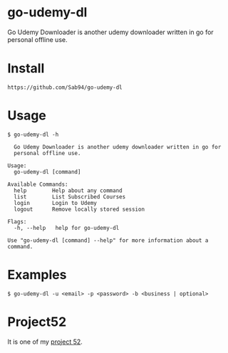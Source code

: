 # go-udemy-dl

Go Udemy Downloader is another udemy downloader written in go for personal offline use.

# Install

`https://github.com/Sab94/go-udemy-dl`

# Usage

```
$ go-udemy-dl -h

  Go Udemy Downloader is another udemy downloader written in go for
  personal offline use.

Usage:
  go-udemy-dl [command]

Available Commands:
  help        Help about any command
  list        List Subscribed Courses
  login       Login to Udemy
  logout      Remove locally stored session

Flags:
  -h, --help   help for go-udemy-dl

Use "go-udemy-dl [command] --help" for more information about a command.
```

# Examples

```
$ go-udemy-dl -u <email> -p <password> -b <business | optional>
```

# Project52

It is one of my [project 52](https://github.com/Sab94/project52).

